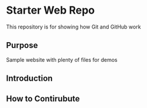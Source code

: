 # Starter Web Repo

This repository is for showing how Git and GitHub work

## Purpose

Sample website with plenty of files for demos

## Introduction

## How to Contirubute